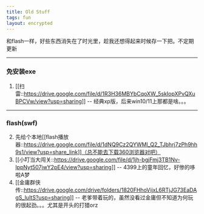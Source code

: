 ```yaml
---
title: Old Stuff
tags: fun
layout: encrypted
---
```


和flash一样，好些东西消失在了时光里，趁我还想得起来时候存一下把。不定期更新

___
### 免安装exe
1. [[扫雷::https://drive.google.com/file/d/1R3H36MBYbCqoXW_5skIopXPvQXuBPCVw/view?usp=sharing]] -- 经典xp版，后来win10/11上那都是啥。。。


___
### flash(swf)

2. 先给个本地[[flash播放器::https://drive.google.com/file/d/1dNQ9Cz2QYWMl_Q2_TJbhrj7zPh9hh9s1/view?usp=share_link]]（总不能去下载360浏览器对吧）
3. [[小叮当大闯关::https://drive.google.com/file/d/1jh-bgjFmj3TB1Nv-IppNyt507jwY2pE4/view?usp=sharing]] -- 4399上的童年回忆，好惨的哆啦A梦
4. [[金庸群侠传::https://drive.google.com/drive/folders/1820FHhoVijxL6RTjJG73EaDAgS_luItS?usp=sharing]] -- 老爹带着玩的，虽然没看过金庸但不知道为何玩的很起劲。。。尤其是开头的打猎orz